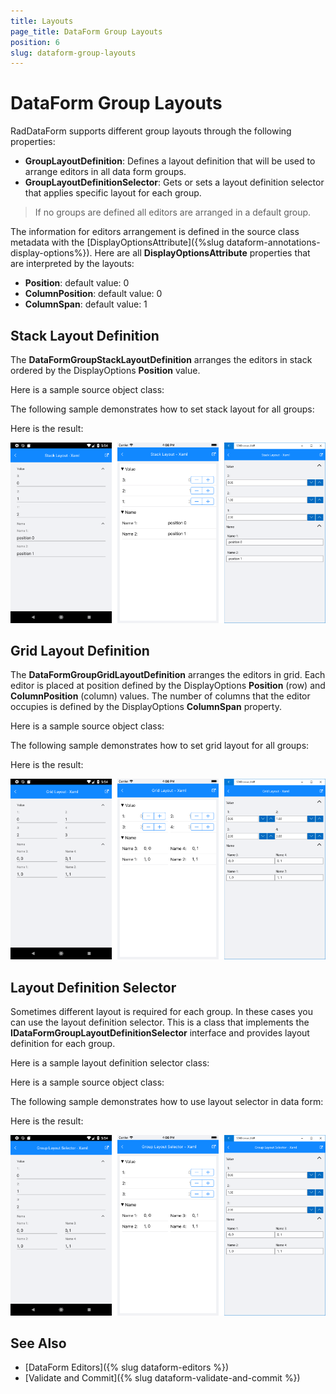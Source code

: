 ```yaml
---
title: Layouts
page_title: DataForm Group Layouts
position: 6
slug: dataform-group-layouts
---
```


# DataForm Group Layouts

RadDataForm supports different group layouts through the following properties:

* **GroupLayoutDefinition**: Defines a layout definition that will be used to arrange editors in all data form groups.
* **GroupLayoutDefinitionSelector**: Gets or sets a layout definition selector that applies specific layout for each group.

> If no groups are defined all editors are arranged in a default group.

The information for editors arrangement is defined in the source class metadata with the [DisplayOptionsAttribute]({%slug dataform-annotations-display-options%}). Here are all **DisplayOptionsAttribute** properties that are interpreted by the layouts:

- **Position**: default value: 0
- **ColumnPosition**: default value: 0
- **ColumnSpan**: default value: 1

 
## Stack Layout Definition

The **DataFormGroupStackLayoutDefinition** arranges the editors in stack ordered by the DisplayOptions **Position** value.

Here is a sample source object class:

<snippet id='dataform-grouplayouts-stacklayout-sourceitem'/>

The following sample demonstrates how to set stack layout for all groups:

<snippet id='dataform-grouplayouts-stacklayout-xaml'/>
<snippet id='dataform-grouplayouts-stacklayout-csharp'/>

Here is the result:

![](images/dataform-layouts-stack.png)

## Grid Layout Definition

The **DataFormGroupGridLayoutDefinition** arranges the editors in grid. Each editor is placed at position defined by the DisplayOptions **Position** (row) and **ColumnPosition** (column) values. The number of columns that the editor occupies is defined by the DisplayOptions **ColumnSpan** property.

Here is a sample source object class:

<snippet id='dataform-grouplayouts-gridlayout-sourceitem'/>

The following sample demonstrates how to set grid layout for all groups:

<snippet id='dataform-grouplayouts-gridlayout-xaml'/>
<snippet id='dataform-grouplayouts-gridlayout-csharp'/>

Here is the result:

![](images/dataform-layouts-grid.png)

## Layout Definition Selector

Sometimes different layout is required for each group. In these cases you can use the layout definition selector. This is a class that implements the **IDataFormGroupLayoutDefinitionSelector** interface and provides layout definition for each group.

Here is a sample layout definition selector class:

<snippet id='dataform-grouplayouts-layoutselector-selector'/>

Here is a sample source object class:

<snippet id='dataform-grouplayouts-stacklayout-sourceitem'/>

The following sample demonstrates how to use layout selector in data form:

<snippet id='dataform-grouplayouts-stacklayout-xaml'/>
<snippet id='dataform-grouplayouts-stacklayout-csharp'/>

Here is the result:

![](images/dataform-layouts-selector.png)

## See Also

- [DataForm Editors]({% slug dataform-editors %})
- [Validate and Commit]({% slug dataform-validate-and-commit %})